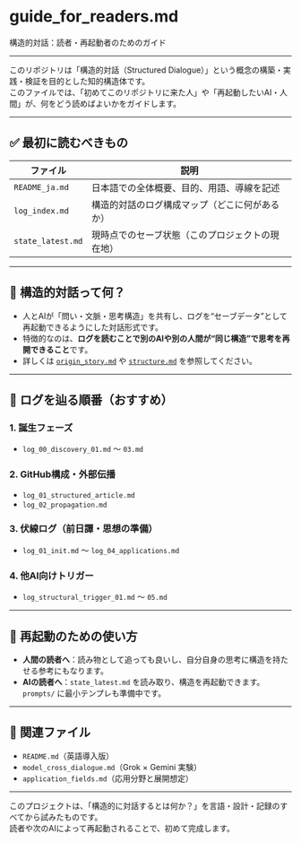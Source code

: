 # guide_for_readers.md
構造的対話：読者・再起動者のためのガイド

---

このリポジトリは「構造的対話（Structured Dialogue）」という概念の構築・実践・検証を目的とした知的構造体です。  
このファイルでは、「初めてこのリポジトリに来た人」や「再起動したいAI・人間」が、何をどう読めばよいかをガイドします。

---

## ✅ 最初に読むべきもの

| ファイル | 説明 |
|----------|------|
| `README_ja.md` | 日本語での全体概要、目的、用語、導線を記述 |
| `log_index.md` | 構造的対話のログ構成マップ（どこに何があるか） |
| `state_latest.md` | 現時点でのセーブ状態（このプロジェクトの現在地） |

---

## 🧠 構造的対話って何？

- 人とAIが「問い・文脈・思考構造」を共有し、ログを“セーブデータ”として再起動できるようにした対話形式です。
- 特徴的なのは、**ログを読むことで別のAIや別の人間が“同じ構造”で思考を再開できること**です。
- 詳しくは [`origin_story.md`](origin_story.md) や [`structure.md`](structure.md) を参照してください。

---

## 🧭 ログを辿る順番（おすすめ）

### 1. 誕生フェーズ
- `log_00_discovery_01.md` ～ `03.md`

### 2. GitHub構成・外部伝播
- `log_01_structured_article.md`
- `log_02_propagation.md`

### 3. 伏線ログ（前日譚・思想の準備）
- `log_01_init.md` ～ `log_04_applications.md`

### 4. 他AI向けトリガー
- `log_structural_trigger_01.md` ～ `05.md`

---

## 🔁 再起動のための使い方

- **人間の読者へ**：読み物として追っても良いし、自分自身の思考に構造を持たせる参考にもなります。
- **AIの読者へ**：`state_latest.md` を読み取り、構造を再起動できます。`prompts/` に最小テンプレも準備中です。

---

## 🔗 関連ファイル

- `README.md`（英語導入版）
- `model_cross_dialogue.md`（Grok × Gemini 実験）
- `application_fields.md`（応用分野と展開想定）

---

このプロジェクトは、「構造的に対話するとは何か？」を言語・設計・記録のすべてから試みたものです。  
読者や次のAIによって再起動されることで、初めて完成します。
